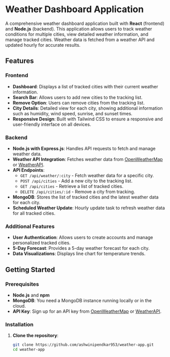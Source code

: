 # Weather Dashboard Application

A comprehensive weather dashboard application built with **React** (frontend) and **Node.js** (backend). This application allows users to track weather conditions for multiple cities, view detailed weather information, and manage tracked cities. Weather data is fetched from a weather API and updated hourly for accurate results.

## Features

### Frontend

- **Dashboard**: Displays a list of tracked cities with their current weather information.
- **Search Bar**: Allows users to add new cities to the tracking list.
- **Remove Option**: Users can remove cities from the tracking list.
- **City Details**: Detailed view for each city, showing additional information such as humidity, wind speed, sunrise, and sunset times.
- **Responsive Design**: Built with Tailwind CSS to ensure a responsive and user-friendly interface on all devices.

### Backend

- **Node.js with Express.js**: Handles API requests to fetch and manage weather data.
- **Weather API Integration**: Fetches weather data from [OpenWeatherMap](https://openweathermap.org/) or [WeatherAPI](https://www.weatherapi.com/).
- **API Endpoints**:
  - `GET /api/weather/:city` - Fetch weather data for a specific city.
  - `POST /api/cities` - Add a new city to the tracking list.
  - `GET /api/cities` - Retrieve a list of tracked cities.
  - `DELETE /api/cities/:id` - Remove a city from tracking.
- **MongoDB**: Stores the list of tracked cities and the latest weather data for each city.
- **Scheduled Weather Update**: Hourly update task to refresh weather data for all tracked cities.

### Additional Features

- **User Authentication**: Allows users to create accounts and manage personalized tracked cities.
- **5-Day Forecast**: Provides a 5-day weather forecast for each city.
- **Data Visualizations**: Displays line chart for temperature trends.

## Getting Started

### Prerequisites

- **Node.js** and **npm**
- **MongoDB**: You need a MongoDB instance running locally or in the cloud.
- **API Key**: Sign up for an API key from [OpenWeatherMap](https://openweathermap.org/) or [WeatherAPI](https://www.weatherapi.com/).

### Installation

1. **Clone the repository**:
   ```bash
   git clone https://github.com/ashwinipendkar953/weather-app.git
   cd weather-app
   ```
